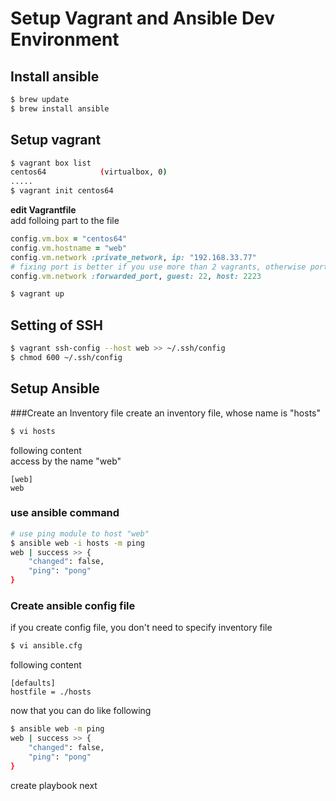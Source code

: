 # Setup Vagrant and Ansible Dev Environment 

## Install ansible
```sh
$ brew update  
$ brew install ansible  
```
## Setup vagrant 
```sh
$ vagrant box list  
centos64            (virtualbox, 0)  
.....  
$ vagrant init centos64  
```
**edit Vagrantfile**  
add folloing part to the file  
```ruby
config.vm.box = "centos64"
config.vm.hostname = "web"
config.vm.network :private_network, ip: "192.168.33.77"
# fixing port is better if you use more than 2 vagrants, otherwise port number can be changed automatically. 
config.vm.network :forwarded_port, guest: 22, host: 2223
```
```sh
$ vagrant up  
```
## Setting of SSH
```sh
$ vagrant ssh-config --host web >> ~/.ssh/config  
$ chmod 600 ~/.ssh/config
```

## Setup Ansible
###Create an Inventory file
create an inventory file, whose name is "hosts"  
```sh
$ vi hosts
```
following content  
access by the name "web"  
```
[web]
web
```
### use ansible command 
```sh
# use ping module to host "web"
$ ansible web -i hosts -m ping
web | success >> {
    "changed": false,
    "ping": "pong"
}
```
### Create ansible config file
if you create config file, you don't need to specify inventory file
```sh
$ vi ansible.cfg
```
following content 
```
[defaults]
hostfile = ./hosts
```
now that you can do like following
```sh
$ ansible web -m ping
web | success >> {
    "changed": false,
    "ping": "pong"
}
```
create playbook next  
